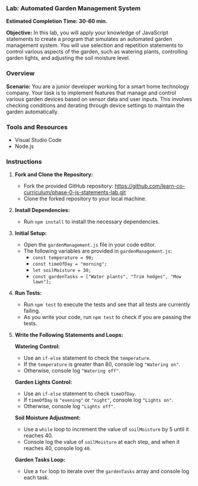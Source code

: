 ### Lab: Automated Garden Management System

**Estimated Completion Time: 30-60 min.**

**Objective:**
In this lab, you will apply your knowledge of JavaScript statements to create a program that simulates an automated garden management system. You will use selection and repetition statements to control various aspects of the garden, such as watering plants, controlling garden lights, and adjusting the soil moisture level.

### Overview

**Scenario:**
You are a junior developer working for a smart home technology company. Your task is to implement features that manage and control various garden devices based on sensor data and user inputs. This involves checking conditions and iterating through device settings to maintain the garden automatically.

### Tools and Resources

- Visual Studio Code
- Node.js 

### Instructions

1. **Fork and Clone the Repository:**
   - Fork the provided GitHub repository: https://github.com/learn-co-curriculum/phase-0-js-statements-lab.git
   - Clone the forked repository to your local machine.

2. **Install Dependencies:**
   - Run `npm install` to install the necessary dependencies.

3. **Initial Setup:**
   - Open the `gardenManagement.js` file in your code editor.
   - The following variables are provided in `gardenManagement.js`:
     - `const temperature = 90;`
     - `const timeOfDay = "morning";`
     - `let soilMoisture = 30;`
     - `const gardenTasks = ["Water plants", "Trim hedges", "Mow lawn"];`

4. **Run Tests:**
   - Run `npm test` to execute the tests and see that all tests are currently failing.
   - As you write your code, run `npm test` to check if you are passing the tests.

5. **Write the Following Statements and Loops:**

   **Watering Control:**
   - Use an `if-else` statement to check the `temperature`.
   - If the `temperature` is greater than 80, console log `"Watering on"`.
   - Otherwise, console log `"Watering off"`.

   **Garden Lights Control:**
   - Use an `if-else` statement to check `timeOfDay`.
   - If `timeOfDay` is `"evening"` or `"night"`, console log `"Lights on"`.
   - Otherwise, console log `"Lights off"`.

   **Soil Moisture Adjustment:**
   - Use a `while` loop to increment the value of `soilMoisture` by 5 until it reaches 40.
   - Console log the value of `soilMoisture` at each step, and when it reaches 40, console log `40`.

   **Garden Tasks Loop:**
   - Use a `for` loop to iterate over the `gardenTasks` array and console log each task.
